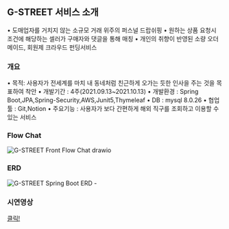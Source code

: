 ## G-STREET 서비스 소개

• 도매업자를 거치지 않는 소규모 거래 위주의 퍼스널 드랍쉬핑
• 원하는 상품 요청시 조건에 해당하는 셀러가 구매자와 댓글을 통해 매칭
• 개인의 취향이 반영된 소량 오더메이드, 회원제 크라우드 펀딩서비스 

### 개요

• 목적: 사용자가 전세계를 마치 내 동네처럼 친근하게 오가는 듯한 인사을 주는 것을 목표하여 착안
• 개발기간 : 4주(2021.09.13~2021.10.13)
• 개발환경 : Spring Boot,JPA,Spring-Security,AWS,Junit5,Thymeleaf
• DB : mysql 8.0.26
• 협업툴 : Git,Notion
• 주요기능 : 사용자가 보다 간편하게 해외 직구를 조회하고 이용할 수 있는 서비스

### Flow Chat
![G-STREET Front Flow Chat drawio](https://user-images.githubusercontent.com/83386687/144895114-ec430b76-4b28-42bc-877e-0d89282e0c0d.png)

### ERD
![G-STREET Spring Boot ERD - ](https://user-images.githubusercontent.com/83386687/144895119-520778a5-b2db-4031-932a-f9f32be55568.PNG)

### 시연영상

[클릭!](https://hanna97.tistory.com/entry/Spring-Boot-Project-%EC%8B%9C%EC%97%B0%EC%98%81%EC%83%81)
